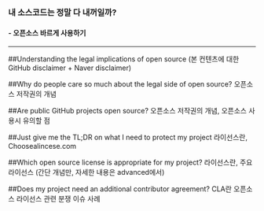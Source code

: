 ### 내 소스코드는 정말 다 내꺼일까?

#### - 오픈소스 바르게 사용하기
-----
##Understanding the legal implications of open source
(본 컨텐츠에 대한 GitHub disclaimer + Naver disclaimer)

##Why do people care so much about the legal side of open source?
오픈소스 저작권의 개념

##Are public GitHub projects open source?
오픈소스 저작권의 개념, 오픈소스 사용시 유의할 점

##Just give me the TL;DR on what I need to protect my project
라이선스란, Choosealincese.com

##Which open source license is appropriate for my project?
라이선스란, 주요 라이선스 (간단 개념만, 자세한 내용은 advanced에서)

##Does my project need an additional contributor agreement?
CLA란
오픈소스 라이선스 관련 분쟁 이슈 사례